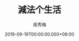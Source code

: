 ---
issue: 344
title: 減法个生活
author: 吳秀梅
language: 南四縣
date: 2019-09-19T00:00:00.000+08:00
topic: 抒懷
difficulty: 2
wikidata: Q98096236
wikidata_link: https://www.wikidata.org/wiki/Q98096236
author_wikidata_link: https://www.wikidata.org/wiki/Q98096267
author_wikidata: Q98096267
---